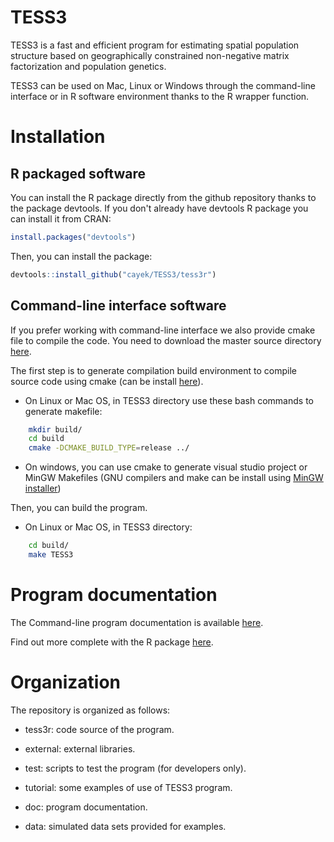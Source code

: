 TESS3
=====
TESS3 is a fast and efficient program for estimating spatial population structure based on geographically constrained non-negative matrix factorization and population genetics.

TESS3 can be used on Mac, Linux or Windows through the command-line interface or in R software environment thanks to the R wrapper function. 

# Installation

## R packaged software

You can install the R package directly from the github repository thanks to the package devtools. If you don't already have devtools R package you can install it from CRAN:

```R
install.packages("devtools")
```

Then, you can install the package:

```R
devtools::install_github("cayek/TESS3/tess3r")
```

## Command-line interface software

If you prefer working with command-line interface we also provide cmake file to compile the code. You need to download the master source directory [here](https://github.com/cayek/TESS3/archive/master.zip).

The first step is to generate compilation build environment to compile source code using cmake (can be install [here](<http://www.cmake.org/download/>)). 

* On Linux or Mac OS, in TESS3 directory use these bash commands to generate makefile: 

```bash
    mkdir build/
	cd build
	cmake -DCMAKE_BUILD_TYPE=release ../
```
	
* On windows, you can use cmake to generate visual studio project or MinGW Makefiles (GNU compilers and make can be install using [MinGW installer](<http://www.mingw.org/wiki/Getting_Started>))


Then, you can build the program.

* On Linux or Mac OS, in TESS3 directory: 

```bash
    cd build/
	make TESS3
```

# Program documentation

The Command-line program documentation is available [here](https://github.com/cayek/TESS3/blob/master/doc/documentation.pdf).

Find out more complete with the R package [here](todo).

# Organization

The repository is organized as follows:

* tess3r: code source of the program.

* external: external libraries.

* test: scripts to test the program (for developers only).

* tutorial: some examples of use of TESS3 program.

* doc: program documentation.

* data: simulated data sets provided for examples.
